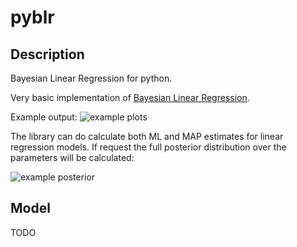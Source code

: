 pyblr
=====

Description
-----------

Bayesian Linear Regression for python.

Very basic implementation of [Bayesian Linear Regression](http://en.wikipedia.org/wiki/Bayesian_linear_regression).

Example output:
![example plots](https://raw.github.com/tdomhan/pyblr/master/plots/ml_vs_map.png)

The library can do calculate both ML and MAP estimates for linear regression models.
If request the full posterior distribution over the parameters will be calculated:

![example posterior](https://raw.github.com/tdomhan/pyblr/master/plots/posterior.png)

Model
-----
TODO
